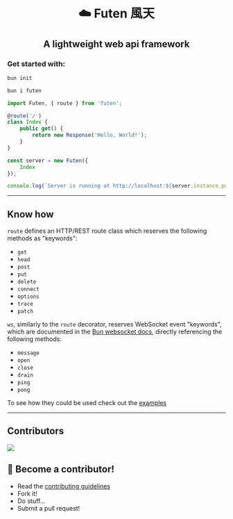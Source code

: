 <h1 align="center"> ☁️ Futen 風天 </h1>
<h2 align="center"> A lightweight web api framework </h2>

### **Get started with:**

```sh
bun init

bun i futen
```

```ts
import Futen, { route } from 'futen';

@route('/')
class Index {
    public get() {
        return new Response('Hello, World!');
    }
}

const server = new Futen({
    Index
});

console.log(`Server is running at http://localhost:${server.instance.port}`);
```

---

## Know how

`route` defines an HTTP/REST route class which reserves the following methods as "keywords":

-   `get`
-   `head`
-   `post`
-   `put`
-   `delete`
-   `connect`
-   `options`
-   `trace`
-   `patch`

`ws`, similarly to the `route` decorator, reserves WebSocket event "keywords", which are documented in the [Bun websocket docs](https://bun.sh/docs/api/websockets#reference), directly referencing the following methods:

-   `message`
-   `open`
-   `close`
-   `drain`
-   `ping`
-   `pong`

To see how they could be used check out the [examples](./examples/)

---

## Contributors

<a href = "https://github.com/dotenv-it/futen/contributors">
  <img src = "https://contributors-img.web.app/image?repo=dotenv-it/futen"/>
</a>

## **🤝 Become a contributor!**

-   Read the [contributing guidelines](CONTRIBUTING.md)
-   Fork it!
-   Do stuff...
-   Submit a pull request!
